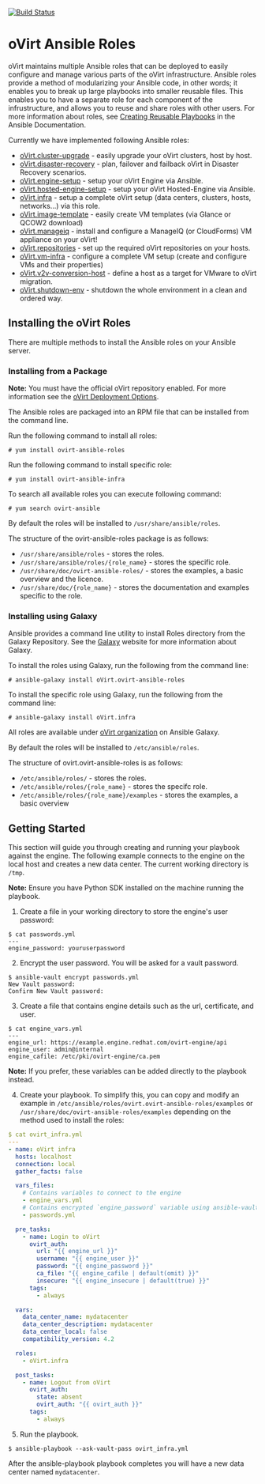 [![Build Status](https://travis-ci.org/oVirt/ovirt-ansible.svg?branch=master)](https://travis-ci.org/oVirt/ovirt-ansible)

# oVirt Ansible Roles

oVirt maintains multiple Ansible roles that can be deployed to easily configure and manage various parts of the oVirt infrastructure. Ansible roles provide a method of modularizing your Ansible code, in other words; it enables you to break up large playbooks into smaller reusable files. This enables you to have a separate role for each component of the infrustructure, and allows you to reuse and share roles with other users. For more information about roles, see [Creating Reusable Playbooks] in the Ansible Documentation.

Currently we have implemented following Ansible roles:

* [oVirt.cluster-upgrade] - easily upgrade your oVirt clusters, host by host.
* [oVirt.disaster-recovery] - plan, failover and failback oVirt in Disaster Recovery scenarios.
* [oVirt.engine-setup] - setup your oVirt Engine via Ansible.
* [oVirt.hosted-engine-setup] - setup your oVirt Hosted-Engine via Ansible.
* [oVirt.infra] - setup a complete oVirt setup (data centers, clusters, hosts, networks...) via this role.
* [oVirt.image-template] - easily create VM templates (via Glance or QCOW2 download)
* [oVirt.manageiq] - install and configure a ManageIQ (or CloudForms) VM appliance on your oVirt!
* [oVirt.repositories] - set up the required oVirt repositories on your hosts.
* [oVirt.vm-infra] - configure a complete VM setup (create and configure VMs and their properties)
* [oVirt.v2v-conversion-host] - define a host as a target for VMware to oVirt migration.
* [oVirt.shutdown-env] - shutdown the whole environment in a clean and ordered way.

## Installing the oVirt Roles

There are multiple methods to install the Ansible roles on your Ansible server.

### Installing from a Package

__Note:__ You must have the official oVirt repository enabled. For more information see the [oVirt Deployment Options].

The Ansible roles are packaged into an RPM file that can be installed from the command line.

Run the following command to install all roles:
```
# yum install ovirt-ansible-roles
```
Run the following command to install specific role:
```
# yum install ovirt-ansible-infra
```
To search all available roles you can execute following command:
```
# yum search ovirt-ansible
```
By default the roles will be installed to `/usr/share/ansible/roles`.

The structure of the ovirt-ansible-roles package is as follows:
*    `/usr/share/ansible/roles` - stores the roles.
*    `/usr/share/ansible/roles/{role_name}` - stores the specific role.
*    `/usr/share/doc/ovirt-ansible-roles/` - stores the examples, a basic overview and the licence.
*    `/usr/share/doc/{role_name}` - stores the documentation and examples specific to the role.

### Installing using Galaxy

Ansible provides a command line utility to install Roles directory from the Galaxy Repository. See the [Galaxy] website for more information about Galaxy.

To install the roles using Galaxy, run the following from the command line:
```
# ansible-galaxy install oVirt.ovirt-ansible-roles
```
To install the specific role using Galaxy, run the following from the command line:
```
# ansible-galaxy install oVirt.infra
```
All roles are available under [oVirt organization] on Ansible Galaxy.

By default the roles will be installed to `/etc/ansible/roles`.

The structure of ovirt.ovirt-ansible-roles is as follows:
* `/etc/ansible/roles/` - stores the roles.
* `/etc/ansible/roles/{role_name}` - stores the specifc role.
* `/etc/ansible/roles/{role_name}/examples` - stores the examples, a basic overview

## Getting Started

This section will guide you through creating and running your playbook against the engine.
The following example connects to the engine on the local host and creates a new data center. The current working directory is `/tmp`.

**Note:** Ensure you have Python SDK installed on the machine running the playbook.

1) Create a file in your working directory to store the engine's user password:
```
$ cat passwords.yml
---
engine_password: youruserpassword
```

2) Encrypt the user password. You will be asked for a vault password.
```
$ ansible-vault encrypt passwords.yml
New Vault password:
Confirm New Vault password:
```
3) Create a file that contains engine details such as the url, certificate, and user.
```
$ cat engine_vars.yml
---
engine_url: https://example.engine.redhat.com/ovirt-engine/api
engine_user: admin@internal
engine_cafile: /etc/pki/ovirt-engine/ca.pem
```
**Note:** If you prefer, these variables can be added directly to the playbook instead.

4) Create your playbook. To simplify this, you can copy and modify an example in `/etc/ansible/roles/ovirt.ovirt-ansible-roles/examples` or `/usr/share/doc/ovirt-ansible-roles/examples` depending on the method used to install the roles:
```yaml
$ cat ovirt_infra.yml
---
- name: oVirt infra
  hosts: localhost
  connection: local
  gather_facts: false

  vars_files:
    # Contains variables to connect to the engine
    - engine_vars.yml
    # Contains encrypted `engine_password` variable using ansible-vault
    - passwords.yml

  pre_tasks:
    - name: Login to oVirt
      ovirt_auth:
        url: "{{ engine_url }}"
        username: "{{ engine_user }}"
        password: "{{ engine_password }}"
        ca_file: "{{ engine_cafile | default(omit) }}"
        insecure: "{{ engine_insecure | default(true) }}"
      tags:
        - always

  vars:
    data_center_name: mydatacenter
    data_center_description: mydatacenter
    data_center_local: false
    compatibility_version: 4.2

  roles:
    - oVirt.infra

  post_tasks:
    - name: Logout from oVirt
      ovirt_auth:
        state: absent
        ovirt_auth: "{{ ovirt_auth }}"
      tags:
        - always
```

5) Run the playbook.
```
$ ansible-playbook --ask-vault-pass ovirt_infra.yml
```
After the ansible-playbook playbook completes you will have a new data center named `mydatacenter`.

[oVirt.infra]: https://github.com/oVirt/ovirt-ansible-infra/blob/master/README.md
[oVirt.image-template]: https://github.com/oVirt/ovirt-ansible-image-template/blob/master/README.md
[oVirt.vm-infra]: https://github.com/oVirt/ovirt-ansible-vm-infra/blob/master/README.md
[oVirt.cluster-upgrade]: https://github.com/oVirt/ovirt-ansible-cluster-upgrade/blob/master/README.md
[oVirt.manageiq]: https://github.com/oVirt/ovirt-ansible-manageiq/blob/master/README.md
[Creating Reusable Playbooks]: http://docs.ansible.com/ansible/latest/playbooks_reuse.html
[oVirt Deployment Options]: https://www.ovirt.org/download/
[Galaxy]: https://galaxy.ansible.com/
[oVirt organization]: https://galaxy.ansible.com/oVirt/
[oVirt.disaster-recovery]: https://github.com/oVirt/ovirt-ansible-disaster-recovery/blob/master/README.md
[oVirt.engine-setup]: https://github.com/oVirt/ovirt-ansible-engine-setup/blob/master/README.md
[oVirt.repositories]: https://github.com/oVirt/ovirt-ansible-repositories/blob/master/README.md
[oVirt.v2v-conversion-host]: https://github.com/oVirt/ovirt-ansible-v2v-conversion-host/blob/master/README.md
[oVirt.hosted-engine-setup]: https://github.com/oVirt/ovirt-ansible-hosted-engine-setup/blob/master/README.md
[oVirt.shutdown-env]: https://github.com/oVirt/ovirt-ansible-shutdown-env/blob/master/README.md
